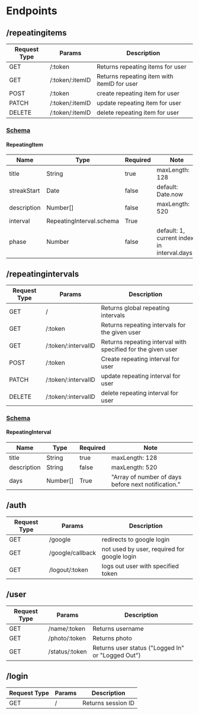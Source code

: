 # Endpoints

## /repeatingitems

| Request Type | Params          | Description                                 |
| ------------ | --------------- | ------------------------------------------- |
| GET          | /:token         | Returns repeating items for user            |
| GET          | /:token/:itemID | Returns repeating item with itemID for user |
| POST         | /:token         | create repeating item for user              |
| PATCH        | /:token/:itemID | update repeating item for user              |
| DELETE       | /:token/:itemID | delete repeating item for user              |

### [Schema](../models/RepeatingItem.js)

#### RepeatingItem

| Name        | Type                     | Required | Note                                         |
| ----------- | ------------------------ | -------- | -------------------------------------------- |
| title       | String                   | true     | maxLength: 128                               |
| streakStart | Date                     | false    | default: Date.now                            |
| description | Number[]                 | false    | maxLength: 520                               |
| interval    | RepeatingInterval.schema | True     |                                              |
| phase       | Number                   | false    | default: 1, current index in interval.days[] |

## /repeatingintervals

| Request Type | Params              | Description                                                  |
| ------------ | ------------------- | ------------------------------------------------------------ |
| GET          | /                   | Returns global repeating intervals                           |
| GET          | /:token             | Returns repeating intervals for the given user               |
| GET          | /:token/:intervalID | Returns repeating interval with specified for the given user |
| POST         | /:token             | Create repeating interval for user                           |
| PATCH        | /:token/:intervalID | update repeating interval for user                           |
| DELETE       | /:token/:intervalID | delete repeating interval for user                           |

### [Schema](../models/RepeatingInterval.js)

#### RepeatingInterval

| Name        | Type     | Required | Note                                                |
| ----------- | -------- | -------- | --------------------------------------------------- |
| title       | String   | true     | maxLength: 128                                      |
| description | String   | false    | maxLength: 520                                      |
| days        | Number[] | True     | "Array of number of days before next notification." |

## /auth

| Request Type | Params           | Description                                 |
| ------------ | ---------------- | ------------------------------------------- |
| GET          | /google          | redirects to google login                   |
| GET          | /google/callback | not used by user, required for google login |
| GET          | /logout/:token   | logs out user with specified token          |

## /user

| Request Type | Params         | Description                                       |
| ------------ | -------------- | ------------------------------------------------- |
| GET          | /name/:token   | Returns username                                  |
| GET          | /photo/:token  | Returns photo                                     |
| GET          | /status/:token | Returns user status ("Logged In" or "Logged Out") |

## /login

| Request Type | Params | Description        |
| ------------ | ------ | ------------------ |
| GET          | /      | Returns session ID |

